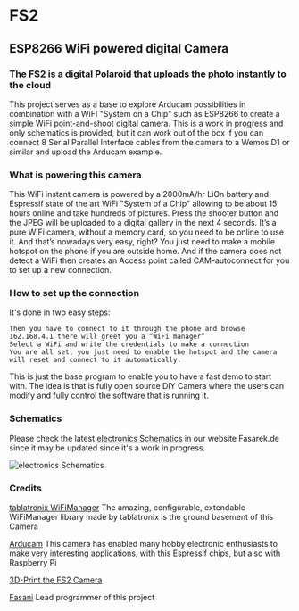 # FS2
## ESP8266 WiFi powered digital Camera

### The FS2 is a digital Polaroid that uploads the photo instantly to the cloud

This project serves as a base to explore Arducam possibilities in combination with a WiFI "System on a Chip" such as ESP8266 to create a simple WiFi point-and-shoot digital camera.
This is a work in progress and only schematics is provided, but it can work out of the box if you can connect 8 Serial Parallel Interface cables from the camera to a Wemos D1 or similar and upload the Arducam example.

### What is powering this camera
This WiFi instant camera is powered by a 2000mA/hr LiOn battery and Espressif state of the art WiFi "System of a Chip" allowing to be about 15 hours online and take hundreds of pictures.
Press the shooter button and the JPEG will be uploaded to a digital gallery in the next 4 seconds. It’s a pure WiFi camera, without a memory card, so you need to be online to use it. And that’s nowadays very easy, right? You just need to make a mobile hotspot on the phone if you are outside home. And if the camera does not detect a WiFi then creates an Access point called CAM-autoconnect for you to set up a new connection. 

### How to set up the connection
It's done in two easy steps:

    Then you have to connect to it through the phone and browse 162.168.4.1 there will greet you a “WiFi manager”
    Select a WiFi and write the credentials to make a connection
    You are all set, you just need to enable the hotspot and the camera will reset and connect to it automatically.

This is just the base program to enable you to have a fast demo to start with. The idea is that is fully open source DIY Camera where the users can modify and fully control the software that is running it. 

### Schematics

Please check the latest [electronics Schematics](https://fasarek.de/fs2-digital-camera.php) in our website Fasarek.de since it may be updated since it's a work in progress.

![electronics Schematics](https://fasarek.de/assets/fs2/Schematic_FS2-Camera_FS2_201810.png)

### Credits

[tablatronix WiFiManager](https://github.com/tzapu/WiFiManager) The amazing, configurable, extendable WiFiManager library made by tablatronix is the ground basement of this Camera

[Arducam](http://www.arducam.com) This camera has enabled many hobby electronic enthusiasts to make very interesting applications, with this Espressif chips, but also with Raspberry Pi

[3D-Print the FS2 Camera](https://www.thingiverse.com/thing:3135141) 

[Fasani](https://fasani.de) Lead programmer of this project

